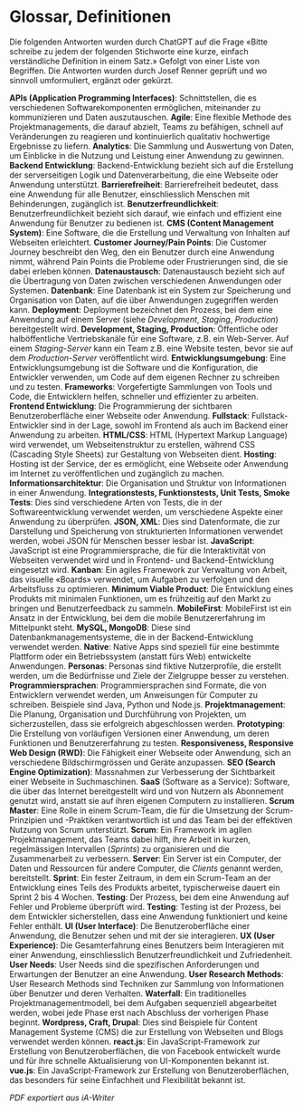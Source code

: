 # Glossar, Definitionen
Die folgenden Antworten wurden durch ChatGPT auf die Frage «Bitte schreibe zu jedem der folgenden Stichworte eine kurze, einfach verständliche Definition in einem Satz.» Gefolgt von einer Liste von Begriffen.
Die Antworten wurden durch Josef Renner geprüft und wo sinnvoll umformuliert, ergänzt oder gekürzt.

**APIs (Application Programming Interfaces)**: Schnittstellen, die es verschiedenen Softwarekomponenten ermöglichen, miteinander zu kommunizieren und Daten auszutauschen.
**Agile**: Eine flexible Methode des Projektmanagements, die darauf abzielt, Teams zu befähigen, schnell auf Veränderungen zu reagieren und kontinuierlich qualitativ hochwertige Ergebnisse zu liefern.
**Analytics**: Die Sammlung und Auswertung von Daten, um Einblicke in die Nutzung und Leistung einer Anwendung zu gewinnen.
**Backend Entwicklung**: Backend-Entwicklung bezieht sich auf die Erstellung der serverseitigen Logik und Datenverarbeitung, die eine Webseite oder Anwendung unterstützt.
**Barrierefreiheit**: Barrierefreiheit bedeutet, dass eine Anwendung für alle Benutzer, einschliesslich Menschen mit Behinderungen, zugänglich ist.
**Benutzerfreundlichkeit**: Benutzerfreundlichkeit bezieht sich darauf, wie einfach und effizient eine Anwendung für Benutzer zu bedienen ist.
**CMS (Content Management System)**: Eine Software, die die Erstellung und Verwaltung von Inhalten auf Webseiten erleichtert.
**Customer Journey/Pain Points**: Die Customer Journey beschreibt den Weg, den ein Benutzer durch eine Anwendung nimmt, während Pain Points die Probleme oder Frustrierungen sind, die sie dabei erleben können.
**Datenaustausch**: Datenaustausch bezieht sich auf die Übertragung von Daten zwischen verschiedenen Anwendungen oder Systemen.
**Datenbank**: Eine Datenbank ist ein System zur Speicherung und Organisation von Daten, auf die über Anwendungen zugegriffen werden kann.
**Deployment**: Deployment bezeichnet den Prozess, bei dem eine Anwendung auf einem Server (siehe *Development*, *Staging*, *Production*) bereitgestellt wird.
**Development, Staging, Production**: Öffentliche oder halböffentliche Vertriebskanäle für eine Software, z.B. ein Web-Server. Auf einem *Staging-Server* kann ein Team z.B. eine Website testen, bevor sie auf dem *Production-Server* veröffentlicht wird.
**Entwicklungsumgebung**: Eine Entwicklungsumgebung ist die Software und die Konfiguration, die Entwickler verwenden, um Code auf dem eigenen Rechner zu schreiben und zu testen.
**Frameworks**: Vorgefertigte Sammlungen von Tools und Code, die Entwicklern helfen, schneller und effizienter zu arbeiten.
**Frontend Entwicklung**: Die Programmierung der sichtbaren Benutzeroberfläche einer Webseite oder Anwendung.
**Fullstack**: Fullstack-Entwickler sind in der Lage, sowohl im Frontend als auch im Backend einer Anwendung zu arbeiten.
**HTML/CSS**: HTML (Hypertext Markup Language) wird verwendet, um Webseitenstruktur zu erstellen, während CSS (Cascading Style Sheets) zur Gestaltung von Webseiten dient.
**Hosting**: Hosting ist der Service, der es ermöglicht, eine Webseite oder Anwendung im Internet zu veröffentlichen und zugänglich zu machen.
**Informationsarchitektur**: Die Organisation und Struktur von Informationen in einer Anwendung.
**Integrationstests, Funktionstests, Unit Tests, Smoke Tests**: Dies sind verschiedene Arten von Tests, die in der Softwareentwicklung verwendet werden, um verschiedene Aspekte einer Anwendung zu überprüfen.
**JSON, XML**: Dies sind Datenformate, die zur Darstellung und Speicherung von strukturierten Informationen verwendet werden, wobei JSON für Menschen besser lesbar ist.
**JavaScript**: JavaScript ist eine Programmiersprache, die für die Interaktivität von Webseiten verwendet wird und in Frontend- und Backend-Entwicklung eingesetzt wird.
**Kanban**: Ein agiles Framework zur Verwaltung von Arbeit, das visuelle «Boards» verwendet, um Aufgaben zu verfolgen und den Arbeitsfluss zu optimieren.
**Minimum Viable Product**: Die Entwicklung eines Produkts mit minimalen Funktionen, um es frühzeitig auf den Markt zu bringen und Benutzerfeedback zu sammeln.
**MobileFirst**: MobileFirst ist ein Ansatz in der Entwicklung, bei dem die mobile Benutzererfahrung im Mittelpunkt steht.
**MySQL, MongoDB**: Diese sind Datenbankmanagementsysteme, die in der Backend-Entwicklung verwendet werden.
**Native**: Native Apps sind speziell für eine bestimmte Plattform oder ein Betriebssystem (anstatt fürs Web) entwickelte Anwendungen.
**Personas**: Personas sind fiktive Nutzerprofile, die erstellt werden, um die Bedürfnisse und Ziele der Zielgruppe besser zu verstehen.
**Programmiersprachen**: Programmiersprachen sind Formate, die von Entwicklern verwendet werden, um Anweisungen für Computer zu schreiben. Beispiele sind Java, Python und Node.js.
**Projektmanagement**: Die Planung, Organisation und Durchführung von Projekten, um sicherzustellen, dass sie erfolgreich abgeschlossen werden.
**Prototyping**: Die Erstellung von vorläufigen Versionen einer Anwendung, um deren Funktionen und Benutzererfahrung zu testen.
**Responsiveness, Responsive Web Design (RWD)**: Die Fähigkeit einer Webseite oder Anwendung, sich an verschiedene Bildschirmgrössen und Geräte anzupassen.
**SEO (Search Engine Optimization)**: Massnahmen zur Verbesserung der Sichtbarkeit einer Webseite in Suchmaschinen.
**SaaS** (Software as a Service):  Software, die über das Internet bereitgestellt wird und von Nutzern als Abonnement genutzt wird, anstatt sie auf ihren eigenen Computern zu installieren.
**Scrum Master**: Eine Rolle in einem Scrum-Team, die für die Umsetzung der Scrum-Prinzipien und -Praktiken verantwortlich ist und das Team bei der effektiven Nutzung von Scrum unterstützt.
**Scrum**: Ein Framework im agilen Projektmanagement, das Teams dabei hilft, ihre Arbeit in kurzen, regelmässigen Intervallen (*Sprints*) zu organisieren und die Zusammenarbeit zu verbessern.
**Server**: Ein Server ist ein Computer, der Daten und Ressourcen für andere Computer, die *Clients* genannt werden, bereitstellt.
**Sprint**: Ein fester Zeitraum, in dem ein Scrum-Team an der Entwicklung eines Teils des Produkts arbeitet, typischerweise dauert ein Sprint 2 bis 4 Wochen.
**Testing**: Der Prozess, bei dem eine Anwendung auf Fehler und Probleme überprüft wird.
**Testing**: Testing ist der Prozess, bei dem Entwickler sicherstellen, dass eine Anwendung funktioniert und keine Fehler enthält.
**UI (User Interface)**: Die Benutzeroberfläche einer Anwendung, die Benutzer sehen und mit der sie interagieren.
**UX (User Experience)**: Die Gesamterfahrung eines Benutzers beim Interagieren mit einer Anwendung, einschliesslich Benutzerfreundlichkeit und Zufriedenheit.
**User Needs**: User Needs sind die spezifischen Anforderungen und Erwartungen der Benutzer an eine Anwendung.
**User Research Methods**: User Research Methods sind Techniken zur Sammlung von Informationen über Benutzer und deren Verhalten.
**Waterfall**: Ein traditionelles Projektmanagementmodell, bei dem Aufgaben sequenziell abgearbeitet werden, wobei jede Phase erst nach Abschluss der vorherigen Phase beginnt.
**Wordpress, Craft, Drupal**: Dies sind Beispiele für Content Management Systeme (CMS) die zur Erstellung von Webseiten und Blogs verwendet werden können.
**react.js**: Ein JavaScript-Framework zur Erstellung von Benutzeroberflächen, die von Facebook entwickelt wurde und für ihre schnelle Aktualisierung von UI-Komponenten bekannt ist.
**vue.js**: Ein JavaScript-Framework zur Erstellung von Benutzeroberflächen, das besonders für seine Einfachheit und Flexibilität bekannt ist.

*PDF exportiert aus iA-Writer*